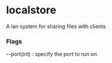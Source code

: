 # localstore

A lan system for sharing files with clients

### Flags

--port(int) : specify the port to run on
